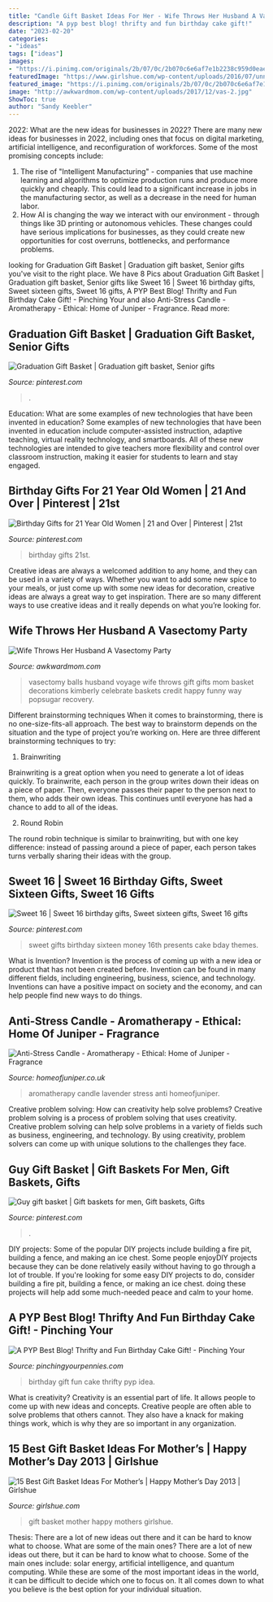 ```yaml
---
title: "Candle Gift Basket Ideas For Her - Wife Throws Her Husband A Vasectomy Party"
description: "A pyp best blog! thrifty and fun birthday cake gift!"
date: "2023-02-20"
categories:
- "ideas"
tags: ["ideas"]
images:
- "https://i.pinimg.com/originals/2b/07/0c/2b070c6e6af7e1b2238c959d0eaeeab4.jpg"
featuredImage: "https://www.girlshue.com/wp-content/uploads/2016/07/unnamed-file-3877.jpg"
featured_image: "https://i.pinimg.com/originals/2b/07/0c/2b070c6e6af7e1b2238c959d0eaeeab4.jpg"
image: "http://awkwardmom.com/wp-content/uploads/2017/12/vas-2.jpg"
ShowToc: true
author: "Sandy Keebler"
---
```



2022: What are the new ideas for businesses in 2022?
There are many new ideas for businesses in 2022, including ones that focus on digital marketing, artificial intelligence, and reconfiguration of workforces. Some of the most promising concepts include: 
1. The rise of "Intelligent Manufacturing" - companies that use machine learning and algorithms to optimize production runs and produce more quickly and cheaply. This could lead to a significant increase in jobs in the manufacturing sector, as well as a decrease in the need for human labor. 
2. How AI is changing the way we interact with our environment - through things like 3D printing or autonomous vehicles. These changes could have serious implications for businesses, as they could create new opportunities for cost overruns, bottlenecks, and performance problems. 

	

		
looking for Graduation Gift Basket | Graduation gift basket, Senior gifts you've visit to the right place. We have 8 Pics about Graduation Gift Basket | Graduation gift basket, Senior gifts like Sweet 16 | Sweet 16 birthday gifts, Sweet sixteen gifts, Sweet 16 gifts, A PYP Best Blog! Thrifty and Fun Birthday Cake Gift! - Pinching Your and also Anti-Stress Candle - Aromatherapy - Ethical: Home of Juniper - Fragrance. Read more:
		
    
## Graduation Gift Basket | Graduation Gift Basket, Senior Gifts

<img loading=lazy src="https://i.pinimg.com/originals/d2/38/54/d238548a873ca24da457807372648a9b.jpg" onerror="this.onerror=null;this.src='https://tse4.mm.bing.net/th?id=OIP.WM3vWPb1Jmya0-5E6xmxOQHaJ4&amp;pid=15.1';" alt="Graduation Gift Basket | Graduation gift basket, Senior gifts">

_Source: pinterest.com_

>. 

	

Education: What are some examples of new technologies that have been invented in education?
Some examples of new technologies that have been invented in education include computer-assisted instruction, adaptive teaching, virtual reality technology, and smartboards. All of these new technologies are intended to give teachers more flexibility and control over classroom instruction, making it easier for students to learn and stay engaged.

    
## Birthday Gifts For 21 Year Old Women | 21 And Over | Pinterest | 21st

<img loading=lazy src="https://i.pinimg.com/736x/51/52/81/5152817caa7c8d4d925bf5a9427e2f70--birthday-basket-st-birthday-gifts.jpg?b=t" onerror="this.onerror=null;this.src='https://tse1.mm.bing.net/th?id=OIP.iT6TZTpe6UDXW23Kt9YgYwHaJ4&amp;pid=15.1';" alt="Birthday Gifts for 21 Year Old Women | 21 and Over | Pinterest | 21st">

_Source: pinterest.com_

>birthday gifts 21st. 

	

Creative ideas are always a welcomed addition to any home, and they can be used in a variety of ways. Whether you want to add some new spice to your meals, or just come up with some new ideas for decoration, creative ideas are always a great way to get inspiration. There are so many different ways to use creative ideas and it really depends on what you’re looking for.

    
## Wife Throws Her Husband A Vasectomy Party

<img loading=lazy src="http://awkwardmom.com/wp-content/uploads/2017/12/vas-2.jpg" onerror="this.onerror=null;this.src='https://tse1.mm.bing.net/th?id=OIP.bxIK-vBPWWQVtwnuOAdEqQHaJ3&amp;pid=15.1';" alt="Wife Throws Her Husband A Vasectomy Party">

_Source: awkwardmom.com_

>vasectomy balls husband voyage wife throws gift gifts mom basket decorations kimberly celebrate baskets credit happy funny way popsugar recovery. 

	

Different brainstorming techniques
When it comes to brainstorming, there is no one-size-fits-all approach. The best way to brainstorm depends on the situation and the type of project you’re working on. Here are three different brainstorming techniques to try:
1. Brainwriting

Brainwriting is a great option when you need to generate a lot of ideas quickly. To brainwrite, each person in the group writes down their ideas on a piece of paper. Then, everyone passes their paper to the person next to them, who adds their own ideas. This continues until everyone has had a chance to add to all of the ideas.

2. Round Robin

The round robin technique is similar to brainwriting, but with one key difference: instead of passing around a piece of paper, each person takes turns verbally sharing their ideas with the group.

    
## Sweet 16 | Sweet 16 Birthday Gifts, Sweet Sixteen Gifts, Sweet 16 Gifts

<img loading=lazy src="https://i.pinimg.com/736x/7b/d0/1f/7bd01f48c4e6490c50ec2c9d71611eb5.jpg" onerror="this.onerror=null;this.src='https://tse2.mm.bing.net/th?id=OIP.guoVEyr5s-l5GBLt3VU0nAHaJ3&amp;pid=15.1';" alt="Sweet 16 | Sweet 16 birthday gifts, Sweet sixteen gifts, Sweet 16 gifts">

_Source: pinterest.com_

>sweet gifts birthday sixteen money 16th presents cake bday themes. 

	

What is Invention?
Invention is the process of coming up with a new idea or product that has not been created before. Invention can be found in many different fields, including engineering, business, science, and technology. Inventions can have a positive impact on society and the economy, and can help people find new ways to do things.

    
## Anti-Stress Candle - Aromatherapy - Ethical: Home Of Juniper - Fragrance

<img loading=lazy src="https://homeofjuniper.co.uk/wp-content/uploads/2018/01/Aromatherapy-lavender-homeofjuniper.jpg" onerror="this.onerror=null;this.src='https://tse4.mm.bing.net/th?id=OIP.s_kVxpPe5dbSls360oClZQHaHv&amp;pid=15.1';" alt="Anti-Stress Candle - Aromatherapy - Ethical: Home of Juniper - Fragrance">

_Source: homeofjuniper.co.uk_

>aromatherapy candle lavender stress anti homeofjuniper. 

	

Creative problem solving: How can creativity help solve problems?
Creative problem solving is a process of problem solving that uses creativity. Creative problem solving can help solve problems in a variety of fields such as business, engineering, and technology. By using creativity, problem solvers can come up with unique solutions to the challenges they face.

    
## Guy Gift Basket | Gift Baskets For Men, Gift Baskets, Gifts

<img loading=lazy src="https://i.pinimg.com/originals/2b/07/0c/2b070c6e6af7e1b2238c959d0eaeeab4.jpg" onerror="this.onerror=null;this.src='https://tse2.mm.bing.net/th?id=OIP.TSjnW4jvEeon9UHV1cxgVwHaJ4&amp;pid=15.1';" alt="Guy gift basket | Gift baskets for men, Gift baskets, Gifts">

_Source: pinterest.com_

>. 

	

DIY projects: Some of the popular DIY projects include building a fire pit, building a fence, and making an ice chest.
Some people enjoyDIY projects because they can be done relatively easily without having to go through a lot of trouble. If you're looking for some easy DIY projects to do, consider building a fire pit, building a fence, or making an ice chest. doing these projects will help add some much-needed peace and calm to your home.

    
## A PYP Best Blog! Thrifty And Fun Birthday Cake Gift! - Pinching Your

<img loading=lazy src="https://www.pinchingyourpennies.com/wp-content/uploads/2012/10/IMG_9319copy1.jpg" onerror="this.onerror=null;this.src='https://tse2.mm.bing.net/th?id=OIP.mpuCBCiHuhB3D6fAmcqcFgHaLH&amp;pid=15.1';" alt="A PYP Best Blog! Thrifty and Fun Birthday Cake Gift! - Pinching Your">

_Source: pinchingyourpennies.com_

>birthday gift fun cake thrifty pyp idea. 

	

What is creativity?
Creativity is an essential part of life. It allows people to come up with new ideas and concepts. Creative people are often able to solve problems that others cannot. They also have a knack for making things work, which is why they are so important in any organization.

    
## 15 Best Gift Basket Ideas For Mother’s | Happy Mother’s Day 2013 | Girlshue

<img loading=lazy src="https://www.girlshue.com/wp-content/uploads/2016/07/unnamed-file-3877.jpg" onerror="this.onerror=null;this.src='https://tse4.mm.bing.net/th?id=OIP.e6Kk9KkjkWtC6jR_7iDQ6wHaIs&amp;pid=15.1';" alt="15 Best Gift Basket Ideas For Mother’s | Happy Mother’s Day 2013 | Girlshue">

_Source: girlshue.com_

>gift basket mother happy mothers girlshue. 

	

Thesis: There are a lot of new ideas out there and it can be hard to know what to choose. What are some of the main ones?
There are a lot of new ideas out there, but it can be hard to know what to choose. Some of the main ones include: solar energy, artificial intelligence, and quantum computing. While these are some of the most important ideas in the world, it can be difficult to decide which one to focus on. It all comes down to what you believe is the best option for your individual situation.

